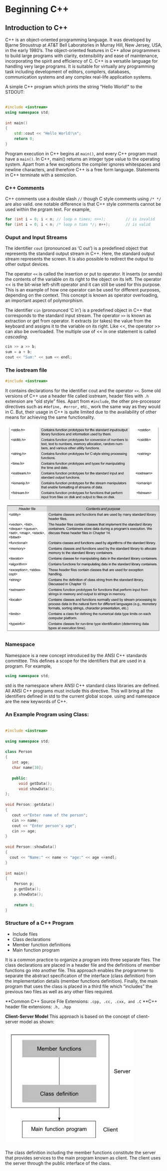 # Beginning C++

## Introduction to C++
C++ is an object-oriented programming language. It was developed by Bjarne Stroustrup at AT&T Bell Laboratories in Murray Hill, New Jersey, USA, in the early 1980’s. The object-oriented features in C++ allow programmers to build large programs with clarity, extensibility and ease of maintenance, incorporating the spirit and efficiency of C. C++ is a versatile language for handling very large programs. It is suitable for virtually any programming task including development of editors, compilers, databases, communication systems and any complex real-life application systems.

A simple C++ program which prints the string "Hello World!" to the STDOUT:

```C++

#include <iostream>
using namespace std;

int main()
{
    std::cout << "Hello World!\n"; 
    return 0;
}
```

Program execution in C++ begins at ```main()```, and every C++ program must have a ```main()```. In C++, main() returns an integer type value to the operating system. Apart from a few exceptions the compiler ignores whitespaces and newline characters, and therefore C++ is a free form language. Statements in C++ terminate with a semicolon.

### C++ Comments
C++ comments use a double slash ```//``` though C style comments using ```/* */``` are also valid. one notable difference is that C++ style comments cannot be used within the prgram text. For example,

```C++
for (int i = 0; i < n; // loop n times; n++);         // is invalid
for (int i = 0; i < n; /* loop n tims */; n++);       // is valid  
```

### Ouput and Input Streams
The identifier ```cout``` (pronounced as ‘C out’) is a predefined object that represents the standard output stream in C++. Here, the standard output stream represents the screen. It is also possible to redirect the output to other output devices.  

The operator ```<<``` is called the insertion or put to operator. It inserts (or sends) the contents of the variable on its right to the object on its left. The operator << is the bit-wise left-shift operator and it can still be used for this purpose. This is an example of how one operator can be used for different purposes, depending on the context. This concept is known as operator overloading, an important aspect of polymorphism.

The identifier ```cin``` (pronounced ‘C in’) is a predefined object in C++ that corresponds to the standard input stream. The operator ```>>``` is known as extraction or get from operator. It extracts (or takes) the value from the keyboard and assigns it to the variable on its right. Like <<, the operator >> can also be overloaded. The multiple use of << in one statement is called *cascading*.

```C++
cin >> a >> b;
sum = a + b;
cout << "Sum:" << sum << endl;
```
### The iostream file

```C++
#include <iostream>
```
It contains declarations for the identifier cout and the operator ```<<```. Some old versions of C++ use a header file called iostream, header files with ```.h``` extension are “old style” files.  Apart from ```#include```, the other pre-processor directives such as ```#define, #error,``` etc., work the same way as they would in C. But, their usage in C++ is quite limited due to the availability of other means for achieving the same functionality.

![Commonly used header files in C++](assets/h1.jpg)  
![New header files introduced in C++](assets/h2.jpg)

 ### Namespace
 Namespace is a new concept introduced by the ANSI C++ standards committee. This defines a scope for the identifiers that are used in a program. For example,
 
 ```C++
 using namespace std;
 ```
 
 std is the namespace where ANSI C++ standard class libraries are defined. All ANSI C++ programs must include this directive. This will bring all the identifiers defined in std to the current global scope. using and namespace are the new keywords of C++.

### An Example Program using Class:

```C++

#include <iostream>

using namespace std;

class Person
{
   int age;
   char name[30];
   
   public:
      void getData();
      void showData();
};

void Person::getdata()
{
   cout <<"Enter name of the person";
   cin >> name;
   cout << "Enter person's age";
   cin >> age;
}

void Person::showData()
{
  cout << "Name:" << name << "age:" << age <<endl;
}

int main()
{
    Person p;
    p.getData();
    p.showData();
    
    return 0;
}

```

### Structure of a C++ Program 
* Include files
* Class declarations
* Member function definitions
* Main function program

It is a common practice to organize a program into three separate files. The class declarations are placed in a header file and the definitions of member functions go into another file. This approach enables the programmer to separate the abstract specification of the interface (class definition) from the implementation details (member functions definition). Finally, the main program that uses the class is placed in a third file which “includes” the previous two files as well as any other files required.

**Common C++ Source File Extensions: ```.cpp, .cc, .cxx, and .C```
**C++ header file extensions: ```.h, .hpp```

**Client-Server Model**
This approach is based on the concept of client-server model as shown:

![Client-Server Model](assets/client-server-model.jpg)

The class definition including the member functions constitute the server that provides services to the main program known as client. The client uses the server through the public interface of the class.

 
      

 



 
   
 



 

 

   
